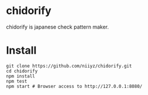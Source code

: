 # chidorify

chidorify is japanese check pattern maker.

# Install

```
git clone https://github.com/niiyz/chidorify.git
cd chidorify
npm install
npm test
npm start # Browser access to http://127.0.0.1:8080/
```
